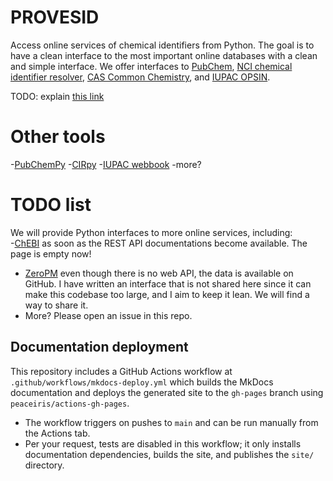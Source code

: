 # PROVESID
Access online services of chemical identifiers from Python. The goal is to have a clean interface to the most important online databases with a clean and simple interface. We offer interfaces to [PubChem](), [NCI chemical identifier resolver](), [CAS Common Chemistry](), and [IUPAC OPSIN]().

TODO: explain [this link](https://pubchem.ncbi.nlm.nih.gov/classification/#hid=72)

# Other tools
  -[PubChemPy]()
  -[CIRpy]()
  -[IUPAC webbook]()
  -more?

# TODO list
We will provide Python interfaces to more online services, including:  
  -[ChEBI](https://www.ebi.ac.uk/chebi/beta/tools) as soon as the REST API documentations become available. The page is empty now!
  - [ZeroPM](https://database.zeropm.eu/) even though there is no web API, the data is available on GitHub. I have written an interface that is not shared here since it can make this codebase too large, and I aim to keep it lean. We will find a way to share it.
  - More? Please open an issue in this repo.

  ## Documentation deployment

  This repository includes a GitHub Actions workflow at `.github/workflows/mkdocs-deploy.yml` which builds the MkDocs documentation and deploys the generated site to the `gh-pages` branch using `peaceiris/actions-gh-pages`.

  - The workflow triggers on pushes to `main` and can be run manually from the Actions tab.
  - Per your request, tests are disabled in this workflow; it only installs documentation dependencies, builds the site, and publishes the `site/` directory.
